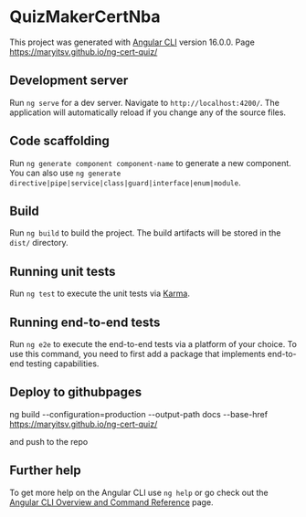 # QuizMakerCertNba

This project was generated with [Angular CLI](https://github.com/angular/angular-cli) version 16.0.0.
Page https://maryitsv.github.io/ng-cert-quiz/

## Development server

Run `ng serve` for a dev server. Navigate to `http://localhost:4200/`. The application will automatically reload if you change any of the source files.

## Code scaffolding

Run `ng generate component component-name` to generate a new component. You can also use `ng generate directive|pipe|service|class|guard|interface|enum|module`.

## Build

Run `ng build` to build the project. The build artifacts will be stored in the `dist/` directory.

## Running unit tests

Run `ng test` to execute the unit tests via [Karma](https://karma-runner.github.io).

## Running end-to-end tests

Run `ng e2e` to execute the end-to-end tests via a platform of your choice. To use this command, you need to first add a package that implements end-to-end testing capabilities.

## Deploy to githubpages
ng build --configuration=production  --output-path docs --base-href https://maryitsv.github.io/ng-cert-quiz/

and push to the repo

## Further help

To get more help on the Angular CLI use `ng help` or go check out the [Angular CLI Overview and Command Reference](https://angular.io/cli) page.
